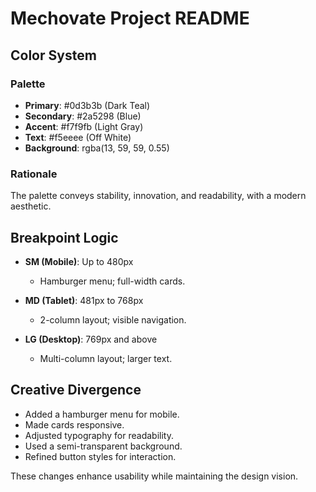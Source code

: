 # Mechovate Project README

## Color System

### Palette
- **Primary**: #0d3b3b (Dark Teal)
- **Secondary**: #2a5298 (Blue)
- **Accent**: #f7f9fb (Light Gray)
- **Text**: #f5eeee (Off White)
- **Background**: rgba(13, 59, 59, 0.55)

### Rationale
The palette conveys stability, innovation, and readability, with a modern aesthetic.

## Breakpoint Logic
- **SM (Mobile)**: Up to 480px
  - Hamburger menu; full-width cards.
  
- **MD (Tablet)**: 481px to 768px
  - 2-column layout; visible navigation.

- **LG (Desktop)**: 769px and above
  - Multi-column layout; larger text.

## Creative Divergence
- Added a hamburger menu for mobile.
- Made cards responsive.
- Adjusted typography for readability.
- Used a semi-transparent background.
- Refined button styles for interaction.

These changes enhance usability while maintaining the design vision.